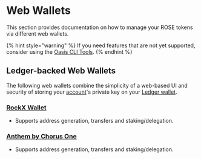# Web Wallets

This section provides documentation on how to manage your ROSE tokens via different web wallets.

{% hint style="warning" %}
If you need features that are not yet supported, consider using the [Oasis CLI Tools](../oasis-cli-tools/).
{% endhint %}

## Ledger-backed Web Wallets

The following web wallets combine the simplicity of a web-based UI and security of storing your [account](../terminology.md#account)'s private key on your [Ledger wallet](ledger-wallet.md).

### [RockX Wallet](https://oasis-wallet.rockx.com/)

* Supports address generation, transfers and staking/delegation.

### [Anthem by Chorus One](https://anthem.chorus.one/)

* Supports address generation, transfers and staking/delegation.

